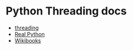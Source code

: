 # Python Threading docs

* [threading](https://docs.python.org/library/threading.html)
* [Real Python](https://realpython.com/intro-to-python-threading/)
* [Wikibooks](https://en.wikibooks.org/wiki/Python_Programming/Threading)






